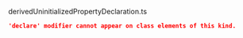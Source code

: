 derivedUninitializedPropertyDeclaration.ts
```json
'declare' modifier cannot appear on class elements of this kind.
```
